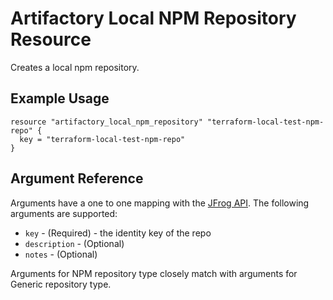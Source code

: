 # Artifactory Local NPM Repository Resource

Creates a local npm repository.

## Example Usage

```hcl
resource "artifactory_local_npm_repository" "terraform-local-test-npm-repo" {
  key = "terraform-local-test-npm-repo"
}
```

## Argument Reference

Arguments have a one to one mapping with the [JFrog API](https://www.jfrog.com/confluence/display/RTF/Repository+Configuration+JSON). The following arguments are supported:

* `key` - (Required) - the identity key of the repo
* `description` - (Optional)
* `notes` - (Optional)

Arguments for NPM repository type closely match with arguments for Generic repository type.
